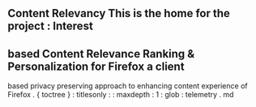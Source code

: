 #
Content
Relevancy
This
is
the
home
for
the
project
:
Interest
-
based
Content
Relevance
Ranking
&
Personalization
for
Firefox
a
client
-
based
privacy
preserving
approach
to
enhancing
content
experience
of
Firefox
.
{
toctree
}
:
titlesonly
:
:
maxdepth
:
1
:
glob
:
telemetry
.
md
